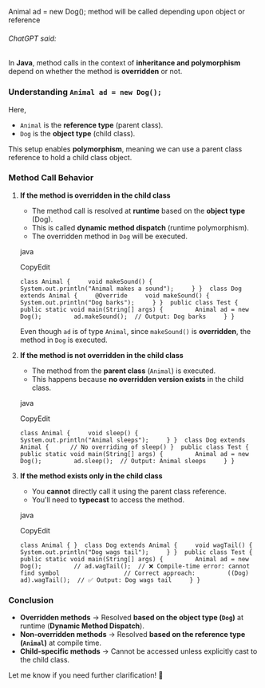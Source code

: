 
Animal ad = new Dog(); method will be called depending upon object or reference

###### ChatGPT said:

In **Java**, method calls in the context of **inheritance and polymorphism** depend on whether the method is **overridden** or not.

### **Understanding `Animal ad = new Dog();`**

Here,

- `Animal` is the **reference type** (parent class).
- `Dog` is the **object type** (child class).

This setup enables **polymorphism**, meaning we can use a parent class reference to hold a child class object.

### **Method Call Behavior**

1. **If the method is overridden in the child class**
    
    - The method call is resolved at **runtime** based on the **object type** (Dog).
    - This is called **dynamic method dispatch** (runtime polymorphism).
    - The overridden method in `Dog` will be executed.
    
    java
    
    CopyEdit
    
    `class Animal {     void makeSound() {         System.out.println("Animal makes a sound");     } }  class Dog extends Animal {     @Override     void makeSound() {         System.out.println("Dog barks");     } }  public class Test {     public static void main(String[] args) {         Animal ad = new Dog();         ad.makeSound();  // Output: Dog barks     } }`
    
    Even though `ad` is of type `Animal`, since `makeSound()` is **overridden**, the method in `Dog` is executed.
    
2. **If the method is not overridden in the child class**
    
    - The method from the **parent class** (`Animal`) is executed.
    - This happens because **no overridden version exists** in the child class.
    
    java
    
    CopyEdit
    
    `class Animal {     void sleep() {         System.out.println("Animal sleeps");     } }  class Dog extends Animal {      // No overriding of sleep() }  public class Test {     public static void main(String[] args) {         Animal ad = new Dog();         ad.sleep();  // Output: Animal sleeps     } }`
    
3. **If the method exists only in the child class**
    
    - You **cannot** directly call it using the parent class reference.
    - You'll need to **typecast** to access the method.
    
    java
    
    CopyEdit
    
    `class Animal { }  class Dog extends Animal {     void wagTail() {         System.out.println("Dog wags tail");     } }  public class Test {     public static void main(String[] args) {         Animal ad = new Dog();         // ad.wagTail();  // ❌ Compile-time error: cannot find symbol                  // Correct approach:         ((Dog) ad).wagTail();  // ✅ Output: Dog wags tail     } }`
    

### **Conclusion**

- **Overridden methods** → Resolved **based on the object type (`Dog`)** at runtime (**Dynamic Method Dispatch**).
- **Non-overridden methods** → Resolved **based on the reference type (`Animal`)** at compile time.
- **Child-specific methods** → Cannot be accessed unless explicitly cast to the child class.

Let me know if you need further clarification! 🚀